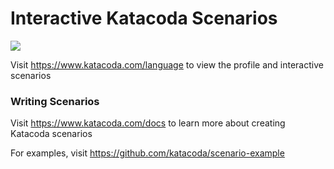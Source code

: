 # Interactive Katacoda Scenarios

[![](http://shields.katacoda.com/katacoda/language/count.svg)](https://www.katacoda.com/language "Get your profile on Katacoda.com")

Visit https://www.katacoda.com/language to view the profile and interactive scenarios

### Writing Scenarios
Visit https://www.katacoda.com/docs to learn more about creating Katacoda scenarios

For examples, visit https://github.com/katacoda/scenario-example
